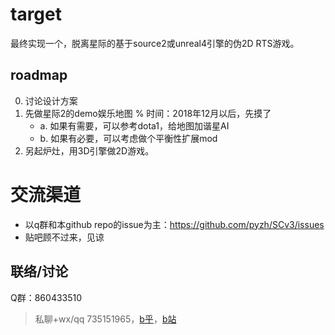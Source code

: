 # target

最终实现一个，脱离星际的基于source2或unreal4引擎的伪2D RTS游戏。


## roadmap


0. 讨论设计方案
1. 先做星际2的demo娱乐地图 % 时间：2018年12月以后，先摸了
    - a. 如果有需要，可以参考dota1，给地图加谐星AI
    - b. 如果有必要，可以考虑做个平衡性扩展mod
2. 另起炉灶，用3D引擎做2D游戏。

# 交流渠道

- 以q群和本github repo的issue为主：https://github.com/pyzh/SCv3/issues
- 贴吧顾不过来，见谅

## 联络/讨论

Q群：860433510

>私聊+wx/qq 735151965，[b乎](https://zhihu.com/people/101010)，[b站](https://space.bilibili.com/4237565/)

